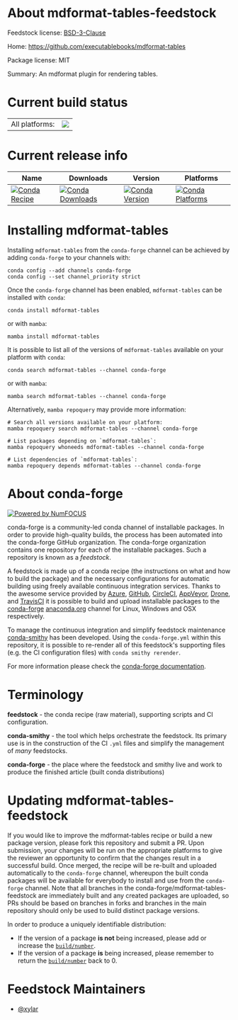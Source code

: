 About mdformat-tables-feedstock
===============================

Feedstock license: [BSD-3-Clause](https://github.com/conda-forge/mdformat-tables-feedstock/blob/main/LICENSE.txt)

Home: https://github.com/executablebooks/mdformat-tables

Package license: MIT

Summary: An mdformat plugin for rendering tables.

Current build status
====================


<table><tr><td>All platforms:</td>
    <td>
      <a href="https://dev.azure.com/conda-forge/feedstock-builds/_build/latest?definitionId=18667&branchName=main">
        <img src="https://dev.azure.com/conda-forge/feedstock-builds/_apis/build/status/mdformat-tables-feedstock?branchName=main">
      </a>
    </td>
  </tr>
</table>

Current release info
====================

| Name | Downloads | Version | Platforms |
| --- | --- | --- | --- |
| [![Conda Recipe](https://img.shields.io/badge/recipe-mdformat--tables-green.svg)](https://anaconda.org/conda-forge/mdformat-tables) | [![Conda Downloads](https://img.shields.io/conda/dn/conda-forge/mdformat-tables.svg)](https://anaconda.org/conda-forge/mdformat-tables) | [![Conda Version](https://img.shields.io/conda/vn/conda-forge/mdformat-tables.svg)](https://anaconda.org/conda-forge/mdformat-tables) | [![Conda Platforms](https://img.shields.io/conda/pn/conda-forge/mdformat-tables.svg)](https://anaconda.org/conda-forge/mdformat-tables) |

Installing mdformat-tables
==========================

Installing `mdformat-tables` from the `conda-forge` channel can be achieved by adding `conda-forge` to your channels with:

```
conda config --add channels conda-forge
conda config --set channel_priority strict
```

Once the `conda-forge` channel has been enabled, `mdformat-tables` can be installed with `conda`:

```
conda install mdformat-tables
```

or with `mamba`:

```
mamba install mdformat-tables
```

It is possible to list all of the versions of `mdformat-tables` available on your platform with `conda`:

```
conda search mdformat-tables --channel conda-forge
```

or with `mamba`:

```
mamba search mdformat-tables --channel conda-forge
```

Alternatively, `mamba repoquery` may provide more information:

```
# Search all versions available on your platform:
mamba repoquery search mdformat-tables --channel conda-forge

# List packages depending on `mdformat-tables`:
mamba repoquery whoneeds mdformat-tables --channel conda-forge

# List dependencies of `mdformat-tables`:
mamba repoquery depends mdformat-tables --channel conda-forge
```


About conda-forge
=================

[![Powered by
NumFOCUS](https://img.shields.io/badge/powered%20by-NumFOCUS-orange.svg?style=flat&colorA=E1523D&colorB=007D8A)](https://numfocus.org)

conda-forge is a community-led conda channel of installable packages.
In order to provide high-quality builds, the process has been automated into the
conda-forge GitHub organization. The conda-forge organization contains one repository
for each of the installable packages. Such a repository is known as a *feedstock*.

A feedstock is made up of a conda recipe (the instructions on what and how to build
the package) and the necessary configurations for automatic building using freely
available continuous integration services. Thanks to the awesome service provided by
[Azure](https://azure.microsoft.com/en-us/services/devops/), [GitHub](https://github.com/),
[CircleCI](https://circleci.com/), [AppVeyor](https://www.appveyor.com/),
[Drone](https://cloud.drone.io/welcome), and [TravisCI](https://travis-ci.com/)
it is possible to build and upload installable packages to the
[conda-forge](https://anaconda.org/conda-forge) [anaconda.org](https://anaconda.org/)
channel for Linux, Windows and OSX respectively.

To manage the continuous integration and simplify feedstock maintenance
[conda-smithy](https://github.com/conda-forge/conda-smithy) has been developed.
Using the ``conda-forge.yml`` within this repository, it is possible to re-render all of
this feedstock's supporting files (e.g. the CI configuration files) with ``conda smithy rerender``.

For more information please check the [conda-forge documentation](https://conda-forge.org/docs/).

Terminology
===========

**feedstock** - the conda recipe (raw material), supporting scripts and CI configuration.

**conda-smithy** - the tool which helps orchestrate the feedstock.
                   Its primary use is in the construction of the CI ``.yml`` files
                   and simplify the management of *many* feedstocks.

**conda-forge** - the place where the feedstock and smithy live and work to
                  produce the finished article (built conda distributions)


Updating mdformat-tables-feedstock
==================================

If you would like to improve the mdformat-tables recipe or build a new
package version, please fork this repository and submit a PR. Upon submission,
your changes will be run on the appropriate platforms to give the reviewer an
opportunity to confirm that the changes result in a successful build. Once
merged, the recipe will be re-built and uploaded automatically to the
`conda-forge` channel, whereupon the built conda packages will be available for
everybody to install and use from the `conda-forge` channel.
Note that all branches in the conda-forge/mdformat-tables-feedstock are
immediately built and any created packages are uploaded, so PRs should be based
on branches in forks and branches in the main repository should only be used to
build distinct package versions.

In order to produce a uniquely identifiable distribution:
 * If the version of a package **is not** being increased, please add or increase
   the [``build/number``](https://docs.conda.io/projects/conda-build/en/latest/resources/define-metadata.html#build-number-and-string).
 * If the version of a package **is** being increased, please remember to return
   the [``build/number``](https://docs.conda.io/projects/conda-build/en/latest/resources/define-metadata.html#build-number-and-string)
   back to 0.

Feedstock Maintainers
=====================

* [@xylar](https://github.com/xylar/)

